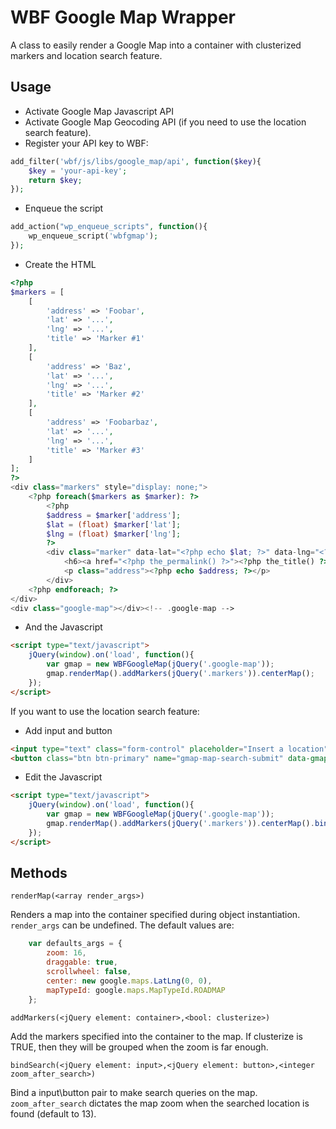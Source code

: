 # WBF Google Map Wrapper

A class to easily render a Google Map into a container with clusterized markers and location search feature.

## Usage

- Activate Google Map Javascript API 
- Activate Google Map Geocoding API (if you need to use the location search feature).
- Register your API key to WBF:

```php
add_filter('wbf/js/libs/google_map/api', function($key){
	$key = 'your-api-key';
	return $key;
});
```

- Enqueue the script

```php
add_action("wp_enqueue_scripts", function(){
	wp_enqueue_script('wbfgmap');
});
```

- Create the HTML

```php
<?php
$markers = [
	[
		'address' => 'Foobar',
		'lat' => '...',
		'lng' => '...',
		'title' => 'Marker #1'
	],
	[
		'address' => 'Baz',
		'lat' => '...',
		'lng' => '...',
		'title' => 'Marker #2'
	],
	[
	    'address' => 'Foobarbaz',
	    'lat' => '...',
	    'lng' => '...',
        'title' => 'Marker #3'
    ]
];
?>
<div class="markers" style="display: none;">
    <?php foreach($markers as $marker): ?>
        <?php
        $address = $marker['address'];
        $lat = (float) $marker['lat'];
        $lng = (float) $marker['lng'];
        ?>
        <div class="marker" data-lat="<?php echo $lat; ?>" data-lng="<?php echo $lng; ?>" data-title="<?php echo get_the_title(); ?>">
            <h6><a href="<?php the_permalink() ?>"><?php the_title() ?></a></h6>
            <p class="address"><?php echo $address; ?></p>
        </div>
    <?php endforeach; ?>
</div>
<div class="google-map"></div><!-- .google-map -->
```

- And the Javascript

```html
<script type="text/javascript">
    jQuery(window).on('load', function(){
        var gmap = new WBFGoogleMap(jQuery('.google-map'));
        gmap.renderMap().addMarkers(jQuery('.markers')).centerMap();
    });
</script>
```

If you want to use the location search feature:

- Add input and button

```html
<input type="text" class="form-control" placeholder="Insert a location" value="" name="gmap-map-search-address" data-gmap-map-search-field />
<button class="btn btn-primary" name="gmap-map-search-submit" data-gmap-map-search-button>Search</button>
```

- Edit the Javascript

```html
<script type="text/javascript">
    jQuery(window).on('load', function(){
        var gmap = new WBFGoogleMap(jQuery('.google-map'));
        gmap.renderMap().addMarkers(jQuery('.markers')).centerMap().bindSearch(jQuery('[data-gmap-map-search-field]'),jQuery('[data-gmap-map-search-button]'));
    });
</script>
```

## Methods

`renderMap(<array render_args>)`

Renders a map into the container specified during object instantiation. `render_args` can be undefined. The default values are:

```javascript
    var defaults_args = {
        zoom: 16,
        draggable: true,
        scrollwheel: false,
        center: new google.maps.LatLng(0, 0),
        mapTypeId: google.maps.MapTypeId.ROADMAP
    };
```

`addMarkers(<jQuery element: container>,<bool: clusterize>)`

Add the markers specified into the container to the map. If clusterize is TRUE, then they will be grouped when the zoom is far enough.

`bindSearch(<jQuery element: input>,<jQuery element: button>,<integer zoom_after_search>)`

Bind a input\button pair to make search queries on the map. `zoom_after_search` dictates the map zoom when the searched location is found (default to 13).